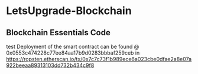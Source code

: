 # LetsUpgrade-Blockchain


## Blockchain Essentials Code

test Deployment of the smart contract can be found @ 0x0553c474228c77ee84aa17b9d0283bbbaf259ceb in
https://ropsten.etherscan.io/tx/0x7c7c73f1b989ece6a023cbe0dfae2a8e07a922beeaa89313103dd732b434c9f8
